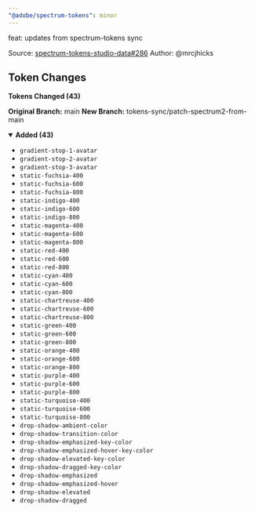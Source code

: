 ```yaml
---
"@adobe/spectrum-tokens": minor
---
```


feat: updates from spectrum-tokens sync

Source: [spectrum-tokens-studio-data#286](https://github.com/adobe/spectrum-tokens-studio-data/pull/286)
Author: @mrcjhicks

## Token Changes

**Tokens Changed (43)**

**Original Branch:** main
**New Branch:** tokens-sync/patch-spectrum2-from-main

<details open><summary><strong>Added (43)</strong></summary>

- `gradient-stop-1-avatar`
- `gradient-stop-2-avatar`
- `gradient-stop-3-avatar`
- `static-fuchsia-400`
- `static-fuchsia-600`
- `static-fuchsia-800`
- `static-indigo-400`
- `static-indigo-600`
- `static-indigo-800`
- `static-magenta-400`
- `static-magenta-600`
- `static-magenta-800`
- `static-red-400`
- `static-red-600`
- `static-red-800`
- `static-cyan-400`
- `static-cyan-600`
- `static-cyan-800`
- `static-chartreuse-400`
- `static-chartreuse-600`
- `static-chartreuse-800`
- `static-green-400`
- `static-green-600`
- `static-green-800`
- `static-orange-400`
- `static-orange-600`
- `static-orange-800`
- `static-purple-400`
- `static-purple-600`
- `static-purple-800`
- `static-turquoise-400`
- `static-turquoise-600`
- `static-turquoise-800`
- `drop-shadow-ambient-color`
- `drop-shadow-transition-color`
- `drop-shadow-emphasized-key-color`
- `drop-shadow-emphasized-hover-key-color`
- `drop-shadow-elevated-key-color`
- `drop-shadow-dragged-key-color`
- `drop-shadow-emphasized`
- `drop-shadow-emphasized-hover`
- `drop-shadow-elevated`
- `drop-shadow-dragged`

</details>
